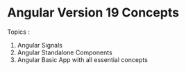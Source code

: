# Angular Version 19 Concepts
Topics :
1. Angular Signals
2. Angular Standalone Components
3. Angular Basic App with all essential concepts